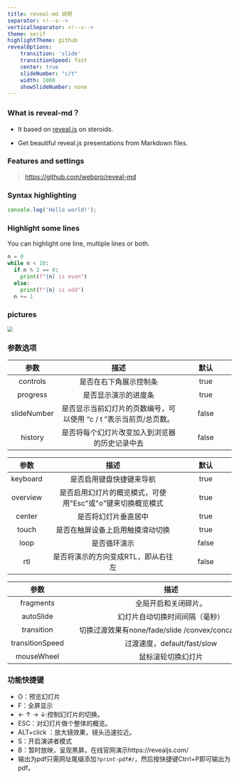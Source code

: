 ```yaml
---
title: reveal-md 说明
separator: <!--s-->
verticalSeparator: <!--v-->
theme: serif
highlightTheme: github
revealOptions:
    transition: 'slide'
    transitionSpeed: fast
    center: true
    slideNumber: "c/t"
    width: 1000
    showSlideNumber: none
---
```


### What is reveal-md？

- It based on [reveal.js](https://revealjs.com/) on steroids.

- Get beautiful reveal.js presentations from Markdown files.

<!--s-->

### Features and settings

> https://github.com/webpro/reveal-md

<!--s-->

### Syntax highlighting

```js
console.log('Hello world!');
```
<!--v-->

### Highlight some lines

You can highlight one line, multiple lines or both.

```python [1|3-6]
n = 0
while n < 10:
  if n % 2 == 0:
    print(f"{n} is even")
  else:
    print(f"{n} is odd")
  n += 1
```

<!--s-->

### pictures

<img src="https://whfox-1308375493.cos.ap-nanjing.myqcloud.com/202303161213341.png" style="zoom:75%;" />

<!--s-->

### 参数选项

|      参数       |                             描述                             | <div style="width:100px">默认</div> |
| :-------------: | :----------------------------------------------------------: | :-------: |
|    controls     |                    是否在右下角展示控制条                    |   true    |
|    progress     |                     是否显示演示的进度条                     |   true    |
|   slideNumber   | 是否显示当前幻灯片的页数编号，可以使用 “c / t ”表示当前页/总页数。 |   false   |
|     history     |        是否将每个幻灯片改变加入到浏览器的历史记录中去        |   false   |

<!--v-->

|      参数       |                             描述                             | <div style="width:100px">默认</div> |
| :-------------: | :----------------------------------------------------------: | :-------: |
|    keyboard     |                   是否启用键盘快捷键来导航                   |   true    |
|    overview     |  是否启用幻灯片的概览模式，可使用"Esc"或"o"键来切换概览模式  |   true    |
|     center      |                     是否将幻灯片垂直居中                     |   true    |
|      touch      |               是否在触屏设备上启用触摸滑动切换               |   true    |
|      loop       |                         是否循环演示                         |   false   |
|       rtl       |             是否将演示的方向变成RTL，即从右往左              |   false   |

<!--v-->

|      参数       |                             <div style="width:450px">描述</div>                             |  默认   |
| :-------------: | :----------------------------------------------------------: | :-------: |
|    fragments    |                     <div style="width:450px">全局开启和关闭碎片。</div>                     |   true    |
|    autoSlide    | <div style="width:450px">幻灯片自动切换时间间隔（毫秒）</div> |     0     |
|   transition    | <div style="width:450px">切换过渡效果有none/fade/slide /convex/concave/zoom</div> | 'default' |
| transitionSpeed | <div style="width:450px">过渡速度，default/fast/slow</div> | 'default' |
|   mouseWheel    |               <div style="width:450px">鼠标滚轮切换幻灯片</div>               |   true    |

<!--s-->

### 功能快捷键

- O：预览幻灯片
- F：全屏显示
- ← ↑ → ↓:控制幻灯片的切换。
- ESC：对幻灯片做个整体的概览。
- ALT+click ：放大镜效果，镜头迅速拉近。
- S：开启演讲者模式
- B：暂时放映，呈现黑屏。在线官网演示https://revealjs.com/
- 输出为pdf只需网址尾缀添加`?print-pdf#/`，然后按快捷键Ctrrl+P即可输出为pdf。